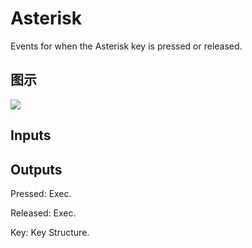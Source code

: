 # Asterisk

Events for when the Asterisk key is pressed or released.

## 图示

![]($-20221218-19251285.png)

## Inputs

## Outputs

Pressed: Exec.

Released: Exec.

Key: Key Structure.

